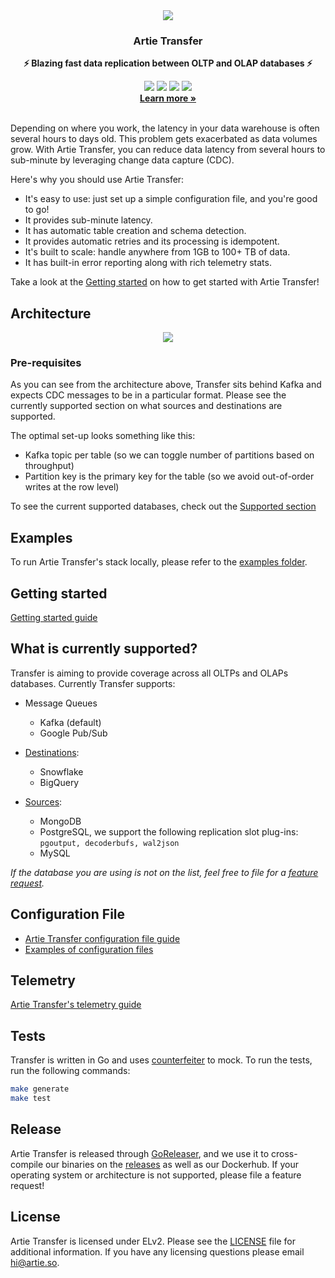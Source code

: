 <div align="center">
  <img src="https://user-images.githubusercontent.com/4412200/201717557-17c79b66-2303-4141-bea2-87382fb02613.png" />
  <h3>Artie Transfer</h3>
  <p><b>⚡️ Blazing fast data replication between OLTP and OLAP databases ⚡️</b></p>
  <a href="https://artie.so/slack"><img src="https://img.shields.io/badge/slack-@artie-blue.svg?logo=slack"/></a>
  <a href="https://docs.artie.so/running-transfer/overview"><img src="https://user-images.githubusercontent.com/4412200/226736695-6b8b9abd-c227-41c7-89a1-805a04c90d08.png"/></a>
  <a href="https://github.com/artie-labs/transfer/blob/master/LICENSE.txt"><img src="https://user-images.githubusercontent.com/4412200/201544613-a7197bc4-8b61-4fc5-bf09-68ee10133fd7.svg"/></a>
  <img src="https://github.com/artie-labs/transfer/actions/workflows/gha-go-test.yml/badge.svg"/>
  <br/>
  <b><a target="_blank" href="https://artie.so" >Learn more »</a></b>
</div>
<br/>

Depending on where you work, the latency in your data warehouse is often several hours to days old. This problem gets exacerbated as data volumes grow. With Artie Transfer, you can reduce data latency from several hours to sub-minute by leveraging change data capture (CDC).

Here's why you should use Artie Transfer:

- It's easy to use: just set up a simple configuration file, and you're good to go!
- It provides sub-minute latency.
- It has automatic table creation and schema detection.
- It provides automatic retries and its processing is idempotent.
- It's built to scale: handle anywhere from 1GB to 100+ TB of data.
- It has built-in error reporting along with rich telemetry stats.

Take a look at the [Getting started](#getting-started) on how to get started with Artie Transfer!

## Architecture
<div align="center">
  <img src="https://user-images.githubusercontent.com/4412200/201719978-d9659515-6305-440f-b14a-f5d577a15457.png"/>
</div>

### Pre-requisites
As you can see from the architecture above, Transfer sits behind Kafka and expects CDC messages to be in a particular format. Please see the currently supported section on what sources and destinations are supported.

The optimal set-up looks something like this:
* Kafka topic per table (so we can toggle number of partitions based on throughput)
* Partition key is the primary key for the table (so we avoid out-of-order writes at the row level)

To see the current supported databases, check out the [Supported section](#what-is-currently-supported)

## Examples

To run Artie Transfer's stack locally, please refer to the [examples folder](https://github.com/artie-labs/transfer/tree/master/examples).

## <a name="getting-started"></a>Getting started

[Getting started guide](https://docs.artie.so/running-transfer/overview)

## What is currently supported?
Transfer is aiming to provide coverage across all OLTPs and OLAPs databases. Currently Transfer supports:

- Message Queues
  - Kafka (default)
  - Google Pub/Sub

- [Destinations](https://docs.artie.so/real-time-destinations/overview):
    - Snowflake
    - BigQuery

- [Sources](https://docs.artie.so/real-time-sources/overview):
    - MongoDB
    - PostgreSQL, we support the following replication slot plug-ins: `pgoutput, decoderbufs, wal2json`
    - MySQL

_If the database you are using is not on the list, feel free to file for a [feature request](https://github.com/artie-labs/transfer/issues/new)._

## Configuration File
* [Artie Transfer configuration file guide](https://docs.artie.so/running-transfer/options)
* [Examples of configuration files](https://docs.artie.so/running-transfer/examples)

## Telemetry

[Artie Transfer's telemetry guide](https://docs.artie.so/telemetry/overview)

## Tests
Transfer is written in Go and uses [counterfeiter](https://github.com/maxbrunsfeld/counterfeiter) to mock. 
To run the tests, run the following commands:

```sh
make generate
make test
```

## Release

Artie Transfer is released through [GoReleaser](https://goreleaser.com/), and we use it to cross-compile our binaries on the [releases](https://github.com/artie-labs/transfer/releases) as well as our Dockerhub. If your operating system or architecture is not supported, please file a feature request!

## License

Artie Transfer is licensed under ELv2. Please see the [LICENSE](https://github.com/artie-labs/transfer/blob/master/LICENSE.txt) file for additional information. If you have any licensing questions please email hi@artie.so.

